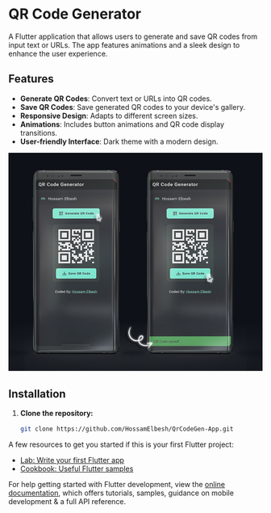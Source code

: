 # QR Code Generator

A Flutter application that allows users to generate and save QR codes from input text or URLs. The app features animations and a sleek design to enhance the user experience.

## Features

- **Generate QR Codes**: Convert text or URLs into QR codes.
- **Save QR Codes**: Save generated QR codes to your device's gallery.
- **Responsive Design**: Adapts to different screen sizes.
- **Animations**: Includes button animations and QR code display transitions.
- **User-friendly Interface**: Dark theme with a modern design.

![Preview](Preview.jpg)

## Installation

1. **Clone the repository:**

   ```bash
   git clone https://github.com/HossamElbesh/QrCodeGen-App.git

A few resources to get you started if this is your first Flutter project:

- [Lab: Write your first Flutter app](https://docs.flutter.dev/get-started/codelab)
- [Cookbook: Useful Flutter samples](https://docs.flutter.dev/cookbook)

For help getting started with Flutter development, view the
[online documentation](https://docs.flutter.dev/), which offers tutorials,
samples, guidance on mobile development & a full API reference.
